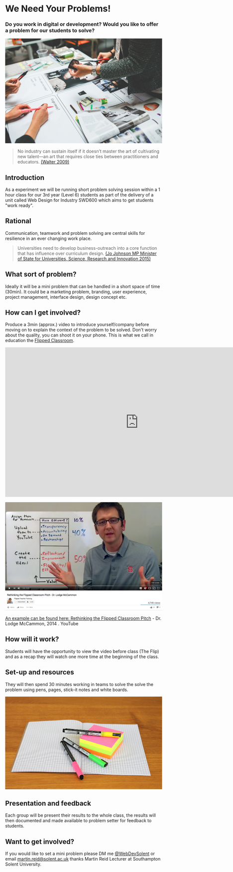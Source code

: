 # We Need Your Problems!
### Do you work in digital or development? Would you like to offer a problem for our students to solve?

<!-- people working together & caption --> 

![People working together](ps_images/hands-people-woman-working.jpg)

> No industry can sustain itself if it doesn’t master the art of cultivating new talent—an art that requires close ties between practitioners and educators. [(Walter 2009)](http://alistapart.com/article/brighter-horizons-for-web-education)

## Introduction
As a experiment we will be running short problem solving session within a 1 hour class for our 3rd year (Level 6) students as part of the delivery of a unit called Web Design for Industry SWD600 which aims to get students "work ready".

## Rational
Communication, teamwork and problem solving are central skills for resilience in an ever changing work place. 

> Universities need to develop business-outreach into a core function that has influence over curriculum design. [(Jo Johnson MP Minister of State for Universities, Science, Research and Innovation 2015)](https://www.gov.uk/government/speeches/teaching-at-the-heart-of-the-system)

<!-- Need Jo Johnson quote TEF ref and inman Janner --> 

## What sort of problem? 
Ideally it will be a mini problem that can be handled in a short space of time (30min). It could be a marketing problem, branding, user experience, project management, interface design, design concept etc.

## How can I get involved?
Produce a 3min (approx.) video to introduce yourself/company before moving on to explain the context of the problem to be solved. Don't worry about the quality, you can shoot it on your phone. This is what we call in education the [Flipped Classroom](https://youtu.be/s0ECkz8z2pU).

<!-- Dr. Lodge Link & caption --> 

<iframe width="853" height="480" src="https://www.youtube.com/embed/s0ECkz8z2pU" frameborder="0" allowfullscreen></iframe>

<!-- iframe fall back image --> 
![fall back image](ps_images/flipped_class.png)

[An example can be found here: Rethinking the Flipped Classroom Pitch](https://youtu.be/s0ECkz8z2pU) - Dr. Lodge McCammon, 2014 . YouTube

## How will it work?
Students will have the opportunity to view the video before class (The Flip) and as a recap they will watch one more time at the beginning of the class.

## Set-up and resources
They will then spend 30 minutes working in teams to solve the solve the problem using pens, pages, stick-it notes and white boards.

<!-- image of stick-it notes & caption --> 

![stick-it notes](ps_images/office-stuff-school-note-pen-159705.jpeg)

## Presentation and feedback 
Each group will be present their results to the whole class, the results will then documented and made available to problem setter for feedback to students.

## Want to get involved?
If you would like to set a mini problem please DM me [@WebDevSolent](@WebDevSolent) or email [martin.reid@solent.ac.uk](mailto:martin.reid@solent.ac.uk) thanks Martin Reid Lecturer at Southampton Solent University.
